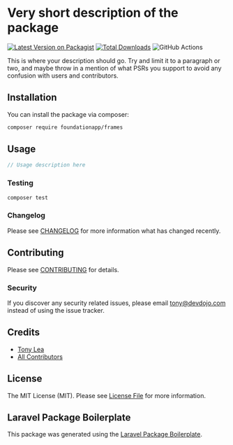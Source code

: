 # Very short description of the package

[![Latest Version on Packagist](https://img.shields.io/packagist/v/foundationapp/frames.svg?style=flat-square)](https://packagist.org/packages/foundationapp/frames)
[![Total Downloads](https://img.shields.io/packagist/dt/foundationapp/frames.svg?style=flat-square)](https://packagist.org/packages/foundationapp/frames)
![GitHub Actions](https://github.com/foundationapp/frames/actions/workflows/main.yml/badge.svg)

This is where your description should go. Try and limit it to a paragraph or two, and maybe throw in a mention of what PSRs you support to avoid any confusion with users and contributors.

## Installation

You can install the package via composer:

```bash
composer require foundationapp/frames
```

## Usage

```php
// Usage description here
```

### Testing

```bash
composer test
```

### Changelog

Please see [CHANGELOG](CHANGELOG.md) for more information what has changed recently.

## Contributing

Please see [CONTRIBUTING](CONTRIBUTING.md) for details.

### Security

If you discover any security related issues, please email tony@devdojo.com instead of using the issue tracker.

## Credits

-   [Tony Lea](https://github.com/foundationapp)
-   [All Contributors](../../contributors)

## License

The MIT License (MIT). Please see [License File](LICENSE.md) for more information.

## Laravel Package Boilerplate

This package was generated using the [Laravel Package Boilerplate](https://laravelpackageboilerplate.com).
